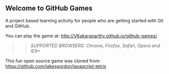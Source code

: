 ## Welcome to GitHub Games

A project based learning activity for people who are getting started with Git and GitHub.

You can play the game at: http://VKakaraparthy.github.io/github-games/

>> _*SUPPORTED BROWSERS*: Chrome, Firefox, Safari, Opera and IE9+_

This fun open source game was cloned from: https://github.com/jakesgordon/javascript-tetris
